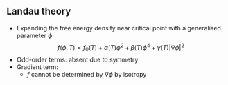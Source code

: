 ## Landau theory
- Expanding the free energy density near critical point with a generalised parameter $\phi$
$$f(\phi,T)=f_0(T)+\alpha(T)\phi^2+\beta(T)\phi^4+\gamma(T)|\nabla\phi|^2$$
- Odd-order terms: absent due to symmetry
- Gradient term:
	- $f$ cannot be determined by $\nabla \phi$ by isotropy